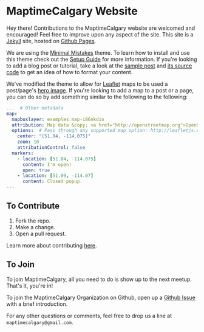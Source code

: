 # MaptimeCalgary Website

Hey there! Contributions to the MaptimeCalgary website are welcomed and encouraged! Feel free to improve upon any aspect of the site. This site is a [Jekyll](http://jekyllrb.com/) site, hosted on [Github Pages](https://pages.github.com/).

We are using the [Minimal Mistakes](http://mmistakes.github.io/minimal-mistakes) theme. To learn how to install and use this theme check out the [Setup Guide](http://mmistakes.github.io/minimal-mistakes/theme-setup/) for more information. If you're looking to add a blog post or tutorial, take a look at the [sample post](http://mmistakes.github.io/minimal-mistakes/sample-post/) and [its source code](https://raw.githubusercontent.com/mmistakes/minimal-mistakes/master/_posts/2011-03-10-sample-post.md) to get an idea of how to format your content.

We've modified the theme to allow for [Leaflet](http://leafletjs.com/) maps to be used a post/page's [hero image](http://en.wikipedia.org/wiki/Hero_image).  If you're looking to add a map to a post or a page, you can do so by add something similar to the following to the following:

``` yaml
...  # Other metadata
map:
  mapboxlayer: examples.map-i86nkdio
  attribution: Map data &copy; <a href="http://openstreetmap.org">OpenStreetMap</a> contributors, <a href="http://creativecommons.org/licenses/by-sa/2.0/">CC-BY-SA</a>, Imagery © <a href="http://mapbox.com">Mapbox</a>
  options:  # Pass through any supported map option: http://leafletjs.com/reference.html#map-options
    center: "[51.04, -114.075]"
    zoom: 10
    attributionControl: false
  markers:
    - location: [51.04, -114.075]
      content: I'm open!
      open: true
    - location: [51.09, -114.07]
      content: Closed popup.
---

```
## To Contribute

1. Fork the repo.
1. Make a change.
1. Open a pull request.

Learn more about contributing [here](https://guides.github.com/activities/forking/).


## To Join

To join MaptimeCalgary, all you need to do is show up to the next meetup. That's it, you're in!

To join the MaptimeCalgary Organization on Github, open up a [Github Issue](https://github.com/MaptimeCalgary/maptimecalgary.github.io/issues/new) with a brief introduction.

For any other questions or comments, feel free to drop us a line at `maptimecalgary@gmail.com`.
